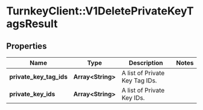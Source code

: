 # TurnkeyClient::V1DeletePrivateKeyTagsResult

## Properties
Name | Type | Description | Notes
------------ | ------------- | ------------- | -------------
**private_key_tag_ids** | **Array&lt;String&gt;** | A list of Private Key Tag IDs. | 
**private_key_ids** | **Array&lt;String&gt;** | A list of Private Key IDs. | 

